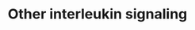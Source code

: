 ---
authors:
- ReactomeTeam
description: Interleukins are low molecular weight proteins that bind to cell surface
  receptors and act in an autocrine and/or paracrine fashion. They were first identified
  as factors produced by leukocytes but are now known to be produced by many other
  cells throughout the body. They have pleiotropic effects on cells which bind them,
  impacting processes such as tissue growth and repair, hematopoietic homeostasis,
  and multiple levels of the host defense against pathogens where they are an essential
  part of the immune system.  View original pathway at [http://www.reactome.org/PathwayBrowser/#DIAGRAM=449836
  Reactome].
last-edited: 2021-01-25
organisms:
- Homo sapiens
redirect_from:
- /index.php/Pathway:WP4041
- /instance/WP4041
revision: null
schema-jsonld:
- '@context': https://schema.org/
  '@id': https://wikipathways.github.io/pathways/WP4041.html
  '@type': Dataset
  creator:
    '@type': Organization
    name: WikiPathways
  description: Interleukins are low molecular weight proteins that bind to cell surface
    receptors and act in an autocrine and/or paracrine fashion. They were first identified
    as factors produced by leukocytes but are now known to be produced by many other
    cells throughout the body. They have pleiotropic effects on cells which bind them,
    impacting processes such as tissue growth and repair, hematopoietic homeostasis,
    and multiple levels of the host defense against pathogens where they are an essential
    part of the immune system.  View original pathway at [http://www.reactome.org/PathwayBrowser/#DIAGRAM=449836
    Reactome].
  keywords:
  - 'CASP3(176-277) '
  - 'CASP3(29-175) '
  - CD4
  - 'CD4 '
  - CD4:IL16(1212-1332)
  - CSF1
  - 'CSF1 '
  - CSF1R
  - 'CSF1R '
  - CSF1R:IL34 dimer
  - 'CSF3 '
  - CSF3 dimer
  - CSF3 dimer:2xCSF3R
  - CSF3 dimer:CSF3R
  - CSF3R
  - 'CSF3R '
  - Caspase-3
  - IFNL1
  - 'IFNL1 '
  - IFNL1:IFNLR1:JAK1:IL10RB:TYK2
  - 'IFNLR1 '
  - IFNLR1:JAK1
  - 'IL10RB '
  - IL10RB:TYK2
  - IL16(1-1211)
  - IL16(1-1332)
  - IL16(1212-1332)
  - 'IL16(1212-1332) '
  - IL32
  - 'IL32 '
  - IL32:PRTN3
  - IL34
  - 'IL34 '
  - IL34 dimer
  - IL34 dimer:PTPRZ1
  - IL34 dimer:SDC1
  - IL34:CSF1
  - IL34:CSF1:CSF1R
  - 'JAK1 '
  - PRTN3
  - 'PRTN3 '
  - PTPRZ1
  - 'PTPRZ1 '
  - SDC1
  - 'SDC1 '
  - 'SNAP25 '
  - STX1A
  - 'STX1A '
  - STX3
  - 'STX3 '
  - STX4
  - 'STX4 '
  - STXA1:SNAP25,STXBP2,
  - 'STXBP2 '
  - TXLNA
  - 'TXLNA '
  - TXLNA:STX1A
  - TXLNA:STX3
  - TXLNA:STX4
  - 'TYK2 '
  - VAMP2
  - 'VAMP2 '
  - dimer:SDC1:CSF1R
  license: CC0
  name: Other interleukin signaling
seo: CreativeWork
title: Other interleukin signaling
wpid: WP4041
---